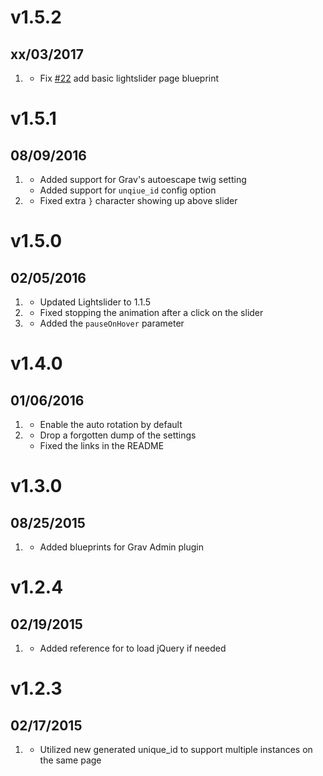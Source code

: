 # v1.5.2
## xx/03/2017

1. [](#bugfix)
    * Fix [#22](https://github.com/getgrav/grav-plugin-lightslider/issues/22) add basic lightslider page blueprint

# v1.5.1
## 08/09/2016

1. [](#improved)
    * Added support for Grav's autoescape twig setting
    * Added support for `unqiue_id` config option
1. [](#bugfix)
    * Fixed extra `}` character showing up above slider

# v1.5.0
## 02/05/2016

1. [](#improved)
    * Updated Lightslider to 1.1.5
1. [](#bugfix)
    * Fixed stopping the animation after a click on the slider
1. [](#new)
    * Added the `pauseOnHover` parameter

# v1.4.0
## 01/06/2016

1. [](#new)
    * Enable the auto rotation by default
1. [](#bugfix)
    * Drop a forgotten dump of the settings
    * Fixed the links in the README

# v1.3.0
## 08/25/2015

1. [](#improved)
    * Added blueprints for Grav Admin plugin

# v1.2.4
## 02/19/2015

1. [](#improved)
    * Added reference for to load jQuery if needed

# v1.2.3
## 02/17/2015

1. [](#improved)
    * Utilized new generated unique_id to support multiple instances on the same page

